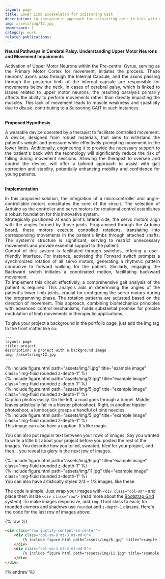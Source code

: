 ```yaml
---
layout: page
title: Lower Limb Exoskeleton for Scissoring Gait
description: (A therapeutic approach for scissoring gait in kids with cerebral palsy.)
img: assets/img/12.jpg
importance: 1
category: work
related_publications:
---
```




**Neural Pathways in Cerebral Palsy: Understanding Upper Motor Neurons and Movement Impairments** <br>
<div style="text-align: justify">Activation of Upper Motor Neurons within the Pre-central Gyrus, serving as the Primary Motor Cortex for movement, initiates the process. These neurons' axons pass through the Internal Capsule, and the axons passing through the posterior limb of the internal capsule are responsible for movements below the neck. In cases of cerebral palsy, which is linked to issues related to upper motor neurons, the resulting paralysis primarily affects the ability to perform movements rather than directly impacting the muscles. This lack of movement leads to muscle weakness and spasticity due to disuse, contributing to a Scissoring GAIT in such instances.
</div>
<br>

**Proposed Hypothesis** <br>
<div style="text-align: justify">A wearable device operated by a therapist to facilitate controlled movement. A device, designed from robust materials, that aims to withstand the patient's weight and pressure while effectively prompting movement in the lower limbs. Additionally, engineering it to provide the necessary support to the patient's back with the technology will significantly reduce the risk of falling during movement sessions. Allowing the therapist to oversee and control the device, will offer a tailored approach to assist with gait correction and stability, potentially enhancing mobility and confidence for young patients.
</div>
<br>


**Implementation** <br>
<div style="text-align: justify">In this proposed solution, the integration of a microcontroller and angle-controllable motors constitutes the core of the circuit. The selection of Arduino as the controller and servo motors for rotational control establishes a robust foundation for this innovative system.
<br>
Strategically positioned at each joint's lateral side, the servo motors align with the angles formed by those joints. Programmed through the Arduino board, these motors execute controlled rotations, translating into corresponding movements in the patient's limbs through attached shafts. The system's structure is significant, serving to restrict unnecessary movements and provide essential support to the patient.
<br>
Control of this system is facilitated through switches, offering a user-friendly interface. For instance, activating the Forward switch prompts a synchronized rotation of all servo motors, generating a rhythmic pattern conducive to forward walking for the patient. Similarly, engaging the Backward switch initiates a coordinated motion, facilitating backward movement.
<br>
To implement this circuit effectively, a comprehensive gait analysis of the patient is required. This analysis aids in determining the angles of the patient's lower limb joints, crucial for configuring the servo motors during the programming phase. The rotation patterns are adjusted based on the direction of movement. This approach, combining biomechanics principles with advanced control mechanisms, holds substantial promise for precise modulation of limb movements in therapeutic applications.
<br>
</div>


To give your project a background in the portfolio page, just add the img tag to the front matter like so:

    ---
    layout: page
    title: project
    description: a project with a background image
    img: /assets/img/12.jpg
    ---

<div class="row">
    <div class="col-sm mt-3 mt-md-0">
        {% include figure.html path="assets/img/1.jpg" title="example image" class="img-fluid rounded z-depth-1" %}
    </div>
    <div class="col-sm mt-3 mt-md-0">
        {% include figure.html path="assets/img/3.jpg" title="example image" class="img-fluid rounded z-depth-1" %}
    </div>
    <div class="col-sm mt-3 mt-md-0">
        {% include figure.html path="assets/img/5.jpg" title="example image" class="img-fluid rounded z-depth-1" %}
    </div>
</div>
<div class="caption">
    Caption photos easily. On the left, a road goes through a tunnel. Middle, leaves artistically fall in a hipster photoshoot. Right, in another hipster photoshoot, a lumberjack grasps a handful of pine needles.
</div>
<div class="row">
    <div class="col-sm mt-3 mt-md-0">
        {% include figure.html path="assets/img/5.jpg" title="example image" class="img-fluid rounded z-depth-1" %}
    </div>
</div>
<div class="caption">
    This image can also have a caption. It's like magic.
</div>

You can also put regular text between your rows of images.
Say you wanted to write a little bit about your project before you posted the rest of the images.
You describe how you toiled, sweated, *bled* for your project, and then... you reveal its glory in the next row of images.


<div class="row justify-content-sm-center">
    <div class="col-sm-8 mt-3 mt-md-0">
        {% include figure.html path="assets/img/6.jpg" title="example image" class="img-fluid rounded z-depth-1" %}
    </div>
    <div class="col-sm-4 mt-3 mt-md-0">
        {% include figure.html path="assets/img/11.jpg" title="example image" class="img-fluid rounded z-depth-1" %}
    </div>
</div>
<div class="caption">
    You can also have artistically styled 2/3 + 1/3 images, like these.
</div>


The code is simple.
Just wrap your images with `<div class="col-sm">` and place them inside `<div class="row">` (read more about the <a href="https://getbootstrap.com/docs/4.4/layout/grid/">Bootstrap Grid</a> system).
To make images responsive, add `img-fluid` class to each; for rounded corners and shadows use `rounded` and `z-depth-1` classes.
Here's the code for the last row of images above:

{% raw %}
```html
<div class="row justify-content-sm-center">
    <div class="col-sm-8 mt-3 mt-md-0">
        {% include figure.html path="assets/img/6.jpg" title="example image" class="img-fluid rounded z-depth-1" %}
    </div>
    <div class="col-sm-4 mt-3 mt-md-0">
        {% include figure.html path="assets/img/11.jpg" title="example image" class="img-fluid rounded z-depth-1" %}
    </div>
</div>
```
{% endraw %}
